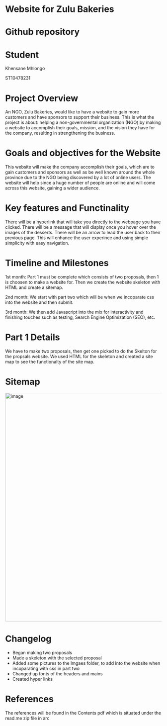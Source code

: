# Website for Zulu Bakeries

# Github repository



# Student

Khensane Mhlongo

ST10478231

# Project Overview

An NGO, Zulu Bakeries, would like to have a website to gain more customers and have sponsors to support their business. This is what the project is about: helping a non-governmental organization (NGO) by making a website to accomplish their goals, mission, and the vision they have for the company, resulting in strengthening the business. 

# Goals and objectives for the Website

This website will make the company accomplish their goals, which are to gain customers and sponsors as well as be well known around the whole province due to the NGO being discovered by a lot of online users. The website will help since a huge number of people are online and will come across this website, gaining a wider audience.

# Key features and Functinality

There will be a hyperlink that will take you directly to the webpage you have clicked. There will be a message that will display once you hover over the images of the desserts. There will be an arrow to lead the user back to their previous page. This will enhance the user experince and using simple simplicity with easy navigation.

# Timeline and Milestones

1st month:
Part 1 must be complete which consists of two proposals, then 1 is choosen to make a website for. Then we create the website skeleton with HTML and create a sitemap.

2nd month:
We start with part two which will be when we incoparate css into the website and then submit.

3rd month: We then add Javascript into the mix for interactivity and finishing touches such as testing, Search Engine Optimization (SEO), etc.


# Part 1 Details
We have to make two proposals, then get one picked to do the Skelton for the propsals website. We used HTML for the skeleton and created a site map to see the functionalty of the site map.

# Sitemap
<img width="703" height="735" alt="image" src="https://github.com/user-attachments/assets/619566c8-6db2-4526-bc57-003d0bbb0a1a" />


# Changelog
* Began making two proposals
* Made a skeleton with the selected proposal
* Added some pictures to the Imgaes folder, to add into the website when incoparating with css in part two
* Changed up fonts of the headers and mains
* Created hyper links

# References 

The references will be found in the Contents pdf which is situated under the read.me zip file in arc
